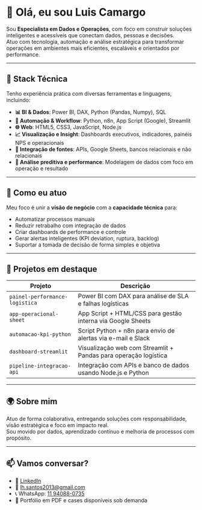 # 👋 Olá, eu sou Luis Camargo

Sou **Especialista em Dados e Operações**, com foco em construir soluções inteligentes e acessíveis que conectam dados, pessoas e decisões.  
Atuo com tecnologia, automação e análise estratégica para transformar operações em ambientes mais eficientes, escaláveis e orientados por performance.

---

## 🚀 Stack Técnica

Tenho experiência prática com diversas ferramentas e linguagens, incluindo:

- **📊 BI & Dados**: Power BI, DAX, Python (Pandas, Numpy), SQL
- **🧠 Automação & Workflow**: Python, n8n, App Script (Google), Streamlit
- **🌐 Web**: HTML5, CSS3, JavaScript, Node.js
- **📈 Visualização e Insight**: Dashboards executivos, indicadores, painéis NPS e operacionais
- **🧩 Integração de fontes**: APIs, Google Sheets, bancos relacionais e não relacionais
- **🧪 Análise preditiva e performance**: Modelagem de dados com foco em operação e resultado

---

## 💼 Como eu atuo

Meu foco é unir a **visão de negócio** com a **capacidade técnica** para:

- Automatizar processos manuais
- Reduzir retrabalho com integração de dados
- Criar dashboards de performance e controle
- Gerar alertas inteligentes (KPI deviation, ruptura, backlog)
- Suportar a tomada de decisão de forma simples e objetiva

---

## 📂 Projetos em destaque

| Projeto                         | Descrição                                                                 |
|--------------------------------|---------------------------------------------------------------------------|
| `painel-performance-logistica` | Power BI com DAX para análise de SLA e falhas logísticas                  |
| `app-operacional-sheet`        | App Script + HTML/CSS para gestão interna via Google Sheets               |
| `automacao-kpi-python`         | Script Python + n8n para envio de alertas via e-mail e Slack              |
| `dashboard-streamlit`          | Visualização web com Streamlit + Pandas para operação logística           |
| `pipeline-integracao-api`      | Integração com APIs e banco de dados usando Node.js e Python              |

---

## 🌍 Sobre mim

Atuo de forma colaborativa, entregando soluções com responsabilidade, visão estratégica e foco em impacto real.  
Sou movido por dados, aprendizado contínuo e melhoria de processos com propósito.

---

## 📫 Vamos conversar?

- 🔗 [LinkedIn](https://www.linkedin.com/in/luisanalista/)
- 📧 lh.santos2013@gmail.com
- 📞 WhatsApp: [11 94088-0735](https://wa.me/5511940880735)
- 📁 Portfólio em PDF e cases disponíveis sob demanda

